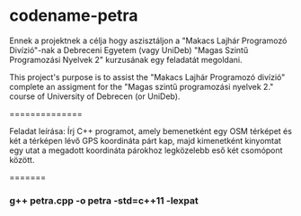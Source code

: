 codename-petra
==============

Ennek a projektnek a célja hogy aszisztáljon a "Makacs Lajhár Programozó Divízió"-nak a Debreceni Egyetem (vagy UniDeb) "Magas Szintű Programozási Nyelvek 2" kurzusának egy feladatát megoldani.

This project's purpose is to assist the "Makacs Lajhár Programozó divízió" complete an assigment for the "Magas szintű programozási nyelvek 2." course of University of Debrecen (or UniDeb).

==============

Feladat leírása:
Írj C++ programot, amely bemenetként egy OSM térképet és két a térképen lévő GPS koordináta párt kap, majd
kimenetként kinyomtat egy utat a megadott koordináta párokhoz legközelebb eső két csomópont között.

=======
### g++ petra.cpp -o petra -std=c++11 -lexpat

